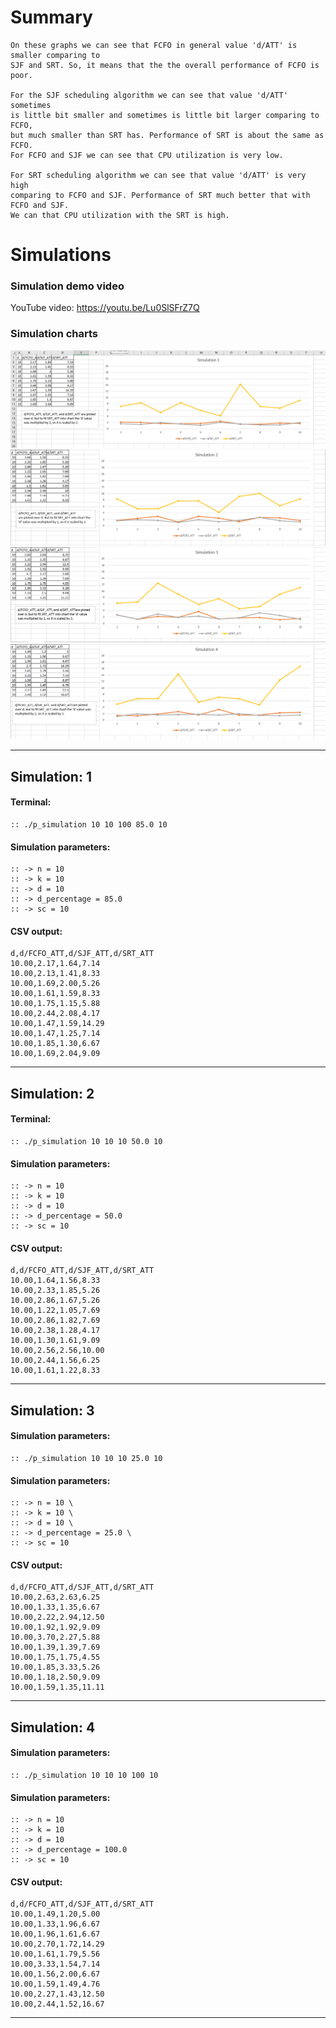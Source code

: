 # Summary
    On these graphs we can see that FCFO in general value 'd/ATT' is smaller comparing to 
    SJF and SRT. So, it means that the the overall performance of FCFO is poor.

    For the SJF scheduling algorithm we can see that value 'd/ATT' sometimes
    is little bit smaller and sometimes is little bit larger comparing to FCFO, 
    but much smaller than SRT has. Performance of SRT is about the same as FCFO.
    For FCFO and SJF we can see that CPU utilization is very low.

    For SRT scheduling algorithm we can see that value 'd/ATT' is very high
    comparing to FCFO and SJF. Performance of SRT much better that with FCFO and SJF.
    We can that CPU utilization with the SRT is high.


# Simulations

### Simulation demo video
YouTube video: <https://youtu.be/Lu0SlSFrZ7Q>

### Simulation charts

![image info](./graphs/s1.png)
![image info](./graphs/s2.png)
![image info](./graphs/s3.png)
![image info](./graphs/s4.png)

___

## Simulation: 1

#### Terminal:
    :: ./p_simulation 10 10 100 85.0 10

#### Simulation parameters:
    :: -> n = 10
    :: -> k = 10
    :: -> d = 10
    :: -> d_percentage = 85.0
    :: -> sc = 10

#### CSV output:
    d,d/FCFO_ATT,d/SJF_ATT,d/SRT_ATT
    10.00,2.17,1.64,7.14
    10.00,2.13,1.41,8.33
    10.00,1.69,2.00,5.26
    10.00,1.61,1.59,8.33
    10.00,1.75,1.15,5.88
    10.00,2.44,2.08,4.17
    10.00,1.47,1.59,14.29
    10.00,1.47,1.25,7.14
    10.00,1.85,1.30,6.67
    10.00,1.69,2.04,9.09
___

## Simulation: 2

#### Terminal:
    :: ./p_simulation 10 10 10 50.0 10

#### Simulation parameters:
    :: -> n = 10
    :: -> k = 10
    :: -> d = 10
    :: -> d_percentage = 50.0
    :: -> sc = 10

#### CSV output:
    d,d/FCFO_ATT,d/SJF_ATT,d/SRT_ATT
    10.00,1.64,1.56,8.33
    10.00,2.33,1.85,5.26
    10.00,2.86,1.67,5.26
    10.00,1.22,1.05,7.69
    10.00,2.86,1.82,7.69
    10.00,2.38,1.28,4.17
    10.00,1.30,1.61,9.09
    10.00,2.56,2.56,10.00
    10.00,2.44,1.56,6.25
    10.00,1.61,1.22,8.33
___

## Simulation: 3

#### Simulation parameters:
    :: ./p_simulation 10 10 10 25.0 10

#### Simulation parameters:
    :: -> n = 10 \
    :: -> k = 10 \
    :: -> d = 10 \
    :: -> d_percentage = 25.0 \
    :: -> sc = 10

#### CSV output:
    d,d/FCFO_ATT,d/SJF_ATT,d/SRT_ATT 
    10.00,2.63,2.63,6.25 
    10.00,1.33,1.35,6.67 
    10.00,2.22,2.94,12.50 
    10.00,1.92,1.92,9.09 
    10.00,3.70,2.27,5.88 
    10.00,1.39,1.39,7.69 
    10.00,1.75,1.75,4.55 
    10.00,1.85,3.33,5.26 
    10.00,1.18,2.50,9.09 
    10.00,1.59,1.35,11.11
___

## Simulation: 4

#### Simulation parameters:
    :: ./p_simulation 10 10 10 100 10

#### Simulation parameters:
    :: -> n = 10
    :: -> k = 10
    :: -> d = 10
    :: -> d_percentage = 100.0
    :: -> sc = 10

#### CSV output:
    d,d/FCFO_ATT,d/SJF_ATT,d/SRT_ATT
    10.00,1.49,1.20,5.00
    10.00,1.33,1.96,6.67
    10.00,1.96,1.61,6.67
    10.00,2.70,1.72,14.29
    10.00,1.61,1.79,5.56
    10.00,3.33,1.54,7.14
    10.00,1.56,2.00,6.67
    10.00,1.59,1.49,4.76
    10.00,2.27,1.43,12.50
    10.00,2.44,1.52,16.67
___
